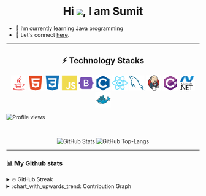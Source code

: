 <h1 align="center">Hi <img src="https://raw.githubusercontent.com/MartinHeinz/MartinHeinz/master/wave.gif" width="30px">, I am Sumit</h1>

- 🌱 I’m currently learning Java programming
- 🎉 Let's connect [here](https://www.linkedin.com/in/sumitbonde/).

<hr>
<h2 align="center"> ⚡️ Technology Stacks </h2>
<p align="center">
<img height="40" src="https://github.com/devicons/devicon/blob/master/icons/java/java-plain.svg">
<img height="40" src="https://github.com/devicons/devicon/blob/master/icons/html5/html5-plain.svg">
<img height="40" src="https://github.com/devicons/devicon/blob/master/icons/css3/css3-plain.svg">
<img height="40" src="https://github.com/devicons/devicon/blob/master/icons/javascript/javascript-plain.svg">
<img height="40" src="https://github.com/devicons/devicon/blob/master/icons/bootstrap/bootstrap-plain.svg">
<img height="40" src="https://github.com/devicons/devicon/blob/master/icons/c/c-plain.svg">
<img height="40" src="https://github.com/devicons/devicon/blob/master/icons/react/react-original.svg">
<img height="40" src="https://github.com/devicons/devicon/blob/master/icons/mysql/mysql-plain.svg">
<img height="40" src="https://github.com/devicons/devicon/blob/master/icons/jenkins/jenkins-original.svg">
<img height="40" src="https://github.com/devicons/devicon/blob/master/icons/csharp/csharp-original.svg">
<img height="40" src="https://github.com/devicons/devicon/blob/master/icons/dot-net/dot-net-original-wordmark.svg">
<img height="40" src="https://github.com/devicons/devicon/blob/master/icons/docker/docker-original.svg">
</p>

![Profile views](https://gpvc.arturio.dev/sumit27b)



<br />

<!-- GitHub Readme Streak Stats & Most used languages - https://github.com/coding-geek21/github-readme-streak-stats -->
<p align="center">
<img src="https://github-readme-stats.vercel.app/api?username=sumit27b&show_icons=true&theme=jolly" alt="GitHub Stats" align="center" width="48%" />
  <img src="https://github-readme-stats.vercel.app/api/top-langs/?username=sumit27b&layout=compact&theme=jolly&langs_count=10" alt="GitHub Top-Langs" align="center" width="40%" />
 </p>


<hr>

### 📊 My Github stats

<details>
  <summary>🔥 GitHub Streak</summary>
  <br/>
   <a href="https://github.com/sumit27b/github-readme-streak-stats">
   <img title="🔥 Get streak stats for your profile at git.io/streak-stats" alt="Sumit's streak" src="https://github-readme-streak-stats.herokuapp.com/?user=sumit27b&theme=jolly&hide_border=true"/>
  </a>
  <br/>
</details>

<details>
   <summary>:chart_with_upwards_trend: Contribution Graph </summary>
   <br/>
   <a href="https://github.com/sumit27b/github-readme-activity-graph"><img alt="Sumit's Activity Graph" src="https://activity-graph.herokuapp.com/graph?username=sumit27b&bg_color=1F222E&color=F8D866&line=F85D7F&point=FFFFFF&hide_border=true" /></a>
</details>   







<!--
**sumit27b/sumit27b** is a ✨ _special_ ✨ repository because its `README.md` (this file) appears on your GitHub profile.

Here are some ideas to get you started:

- 🔭 I’m currently working on ...
- 🌱 I’m currently learning C programming
- 👯 I’m looking to collaborate on ...
- 🤔 I’m looking for help with ...
- 💬 Ask me about ...
- 📫 How to reach me: ...
- 😄 Pronouns: ...
- ⚡ Fun fact: ...
-->
